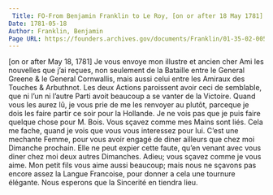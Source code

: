 ```yaml
---
 Title: FO-From Benjamin Franklin to Le Roy, [on or after 18 May 1781]
Date: 1781-05-18
Author: Franklin, Benjamin
Page URL: https://founders.archives.gov/documents/Franklin/01-35-02-0053
---
```


[on or after May 18, 1781]
Je vous envoye mon illustre et ancien cher Ami les nouvelles que j’ai reçues, non seulement de la Bataille entre le General Greene & le General Cornwallis, mais aussi celui entre les Amiraux des Touches & Arbuthnot. Les deux Actions paroissent avoir ceci de semblable, que ni l’un ni l’autre Parti avoit beaucoup a se vanter de la Victoire. Quand vous les aurez lû, je vous prie de me les renvoyer au plutôt, parceque je dois les faire partir ce soir pour la Hollande.
Je ne vois pas que je puis faire quelque chose pour M. Bois. Vous sçavez comme mes Mains sont liés. Cela me fache, quand je vois que vous vous interessez pour lui.
C’est une mechante Femme, pour vous avoir engagé de diner ailleurs que chez moi Dimanche prochain. Elle ne peut expier cette faute, qu’en venant avec vous diner chez moi deux autres Dimanches.
Adieu; vous sçavez comme je vous aime. Mon petit fils vous aime aussi beaucoup; mais nous ne sçavons pas encore assez la Langue Francoise, pour donner a cela une tournure élégante. Nous esperons que la Sincerité en tiendra lieu.

